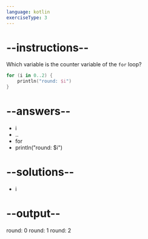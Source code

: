 ```yaml
---
language: kotlin
exerciseType: 3
---
```


# --instructions--

Which variable is the counter variable of the `for` loop?
```kotlin
for (i in 0..2) {
    println("round: $i")
}
```

# --answers--

- i
- ..
- for
- println("round: $i")

# --solutions--

- i

# --output--

round: 0
round: 1
round: 2

